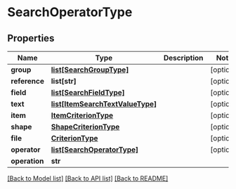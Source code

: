 # SearchOperatorType

## Properties
Name | Type | Description | Notes
------------ | ------------- | ------------- | -------------
**group** | [**list[SearchGroupType]**](SearchGroupType.md) |  | [optional] 
**reference** | **list[str]** |  | [optional] 
**field** | [**list[SearchFieldType]**](SearchFieldType.md) |  | [optional] 
**text** | [**list[ItemSearchTextValueType]**](ItemSearchTextValueType.md) |  | [optional] 
**item** | [**ItemCriterionType**](ItemCriterionType.md) |  | [optional] 
**shape** | [**ShapeCriterionType**](ShapeCriterionType.md) |  | [optional] 
**file** | [**CriterionType**](CriterionType.md) |  | [optional] 
**operator** | [**list[SearchOperatorType]**](SearchOperatorType.md) |  | [optional] 
**operation** | **str** |  | 

[[Back to Model list]](../README.md#documentation-for-models) [[Back to API list]](../README.md#documentation-for-api-endpoints) [[Back to README]](../README.md)


